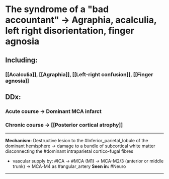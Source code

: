 # The syndrome of a "bad accountant" → Agraphia, acalculia, left right disorientation, finger agnosia
## Including:
### [[Acalculia]], [[Agraphia]], [[Left-right confusion]], [[Finger agnosia]]


## DDx: 
### Acute course -> Dominant MCA infarct 
### Chronic course -> [[Posterior cortical atrophy]]

---
**Mechanism:** Destructive lesion to the #Inferior_parietal_lobule of the dominant hemisphere → damage to a bundle of subcortical white matter disconnecting the #dominant intraparietal cortico-fugal fibres
- vascular supply by: #ICA → #MCA (M1) → MCA-M2/3 (anterior or middle trunk) -> MCA-M4 as #angular_artery 
**Seen in:** #Neuro 

---
